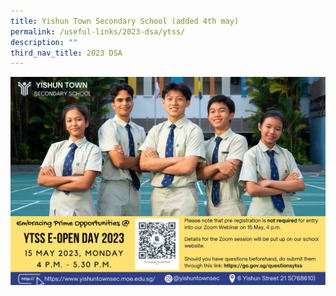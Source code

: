```yaml
---
title: Yishun Town Secondary School (added 4th may)
permalink: /useful-links/2023-dsa/ytss/
description: ""
third_nav_title: 2023 DSA
---
```

![](/images/yishun%20town%20secondary%20school%20e-open%20day%202023%20flyer.jpeg)